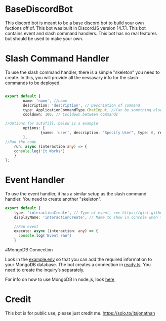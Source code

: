 # BaseDiscordBot
This discord bot is meant to be a base discord bot to build your own fuctions off of. This bot was built in DiscordJS version 14.7.1. This bot contains event and slash command handlers. This bot has no real features but should be used to make your own.


# Slash Command Handler

To use the slash command handler, there is a simple "skeleton" you need to create. In this, you will provide all the nessasary info for the slash commands to be deployed.

```typescript

export default {
        name: 'name', //name
        description: 'description', // Description of command
        type: ApplicationCommandType.ChatInput, //Can be something else, see https://discord-api-types.dev/api/discord-api-types-v10/enum/ApplicationCommandType
        cooldown: 100, // Cooldown between commands

//Options for autofill, below is a example
        options: [
                {name: 'user', description: "Specify User", type: 6, required: true}
        ],
//Run the code
	run: async (interaction:any) => {
    console.log('It Works')
	}
};

```


# Event Handler
To use the event handler, it has a similar setup as the slash command handler. You need to create another "skeleton".

```typescript
export default {
    type: 'interactionCreate', // Type of event, see https://gist.github.com/Iliannnn/f4985563833e2538b1b96a8cb89d72bb
    displayName: 'interactionCreate', // Name to show in console when the event is loaded
    
    //Run event
    execute: async (interaction: any) => { 
      console.log('Event ran")
    }
```

#MongoDB Connection

Look in the [example.env](example.env) so that you can add the required information to your MongoDB database. The bot creates a connection in [ready.ts](src/events/misc/ready.ts). You need to create the inquiry’s separately.

For info on how to use MongoDB in node.js, look [here](https://www.w3schools.com/nodejs/nodejs_mongodb.asp)


# Credit
This bot is for public use, please just credit me. https://solo.to/itsjonathan
